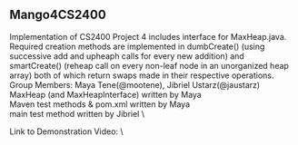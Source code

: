 Mango4CS2400
------------
Implementation of CS2400 Project 4 includes interface for MaxHeap.java. Required creation methods are implemented in dumbCreate() (using successive add and upheaph calls for every new addition) and smartCreate() (reheap call on every non-leaf node in an unorganized heap array) both of which return swaps made in their respective operations. \
Group Members: Maya Tene(@mootene), Jibriel Ustarz(@jaustarz) \
MaxHeap (and MaxHeapInterface) written by Maya \
Maven test methods & pom.xml written by Maya \
main test method written by Jibriel \

Link to Demonstration Video: \
